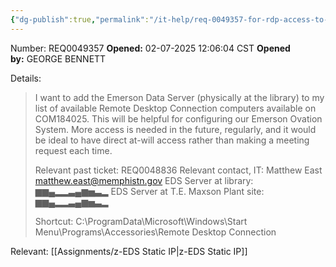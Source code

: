 ```yaml
---
{"dg-publish":true,"permalink":"/it-help/req-0049357-for-rdp-access-to-eds-server/","noteIcon":"","created":"2025-02-07T12:07:12.612-06:00"}
---
```


Number: REQ0049357
**Opened:** 02-07-2025 12:06:04 CST
**Opened by:** GEORGE BENNETT

Details:
> I want to add the Emerson Data Server (physically at the library) to my list of available Remote Desktop Connection computers available on COM184025.
> This will be helpful for configuring our Emerson Ovation System. More access is needed in the future, regularly, and it would be ideal to have direct at-will access rather than making a meeting request each time.
> 
> Relevant past ticket: REQ0048836
> Relevant contact, IT: Matthew East <matthew.east@memphistn.gov>
> EDS Server at library: ▆▆▄▂▂▃▄▆▅▃▂
> EDS Server at T.E. Maxson Plant site: ▆▆▄▂▂▃▄▆▅▃▂
> 
> Shortcut: C:\ProgramData\Microsoft\Windows\Start Menu\Programs\Accessories\Remote Desktop Connection

Relevant: [[Assignments/z-EDS Static IP\|z-EDS Static IP]]
